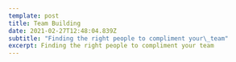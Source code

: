 ```yaml
---
template: post
title: Team Building
date: 2021-02-27T12:48:04.839Z
subtitle: "Finding the right people to compliment your\_team"
excerpt: Finding the right people to compliment your team
---
```


